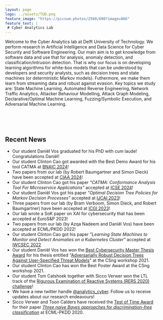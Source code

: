 ```yaml
---
layout: page
logo: ../assets/TUD.png
feature_image: "https://picsum.photos/2560/600?image=866"
feature_text: |
 # Cyber Analytics Lab
---
```


Welcome to the Cyber Analytics lab at Delft University of Technology. We perform research in Artificial Intelligence and Data Science for 
Cyber Security and Software Engineering. Our main aim is to get knowledge from software data and use that for analysis, anomaly detection, 
and classification/intrusion detection. That is why our focus is on developing learning algorithms for white-box models that can be understood 
by developers and security analysts, such as decision trees and state machines (or deterministic Markov models). Futhermore, 
we make them learn from streaming data and robust against evasion. Key topics we study are: State Machine Learning, Automated Reverse Engineering, 
Network Traffic Analytics, Attacker Behaviour Modelling, Attack Graph Modeling, Declarative/Optimal Machine Learning, Fuzzing/Symbolic Execution, and Adversarial Machine 
Learning.

<br/><br/><br/>
## Recent News
- Our student Daniël Vos graduated for his PhD with cum laude! Congratulations Daniël!
- Our student Clinton Cao got awarded with the Best Demo Award for his tool CATMA at [BNAIC 2024](https://bnaic2024.sites.uu.nl/)!
- Two papers from our lab (by Robert Baumgartner and Simon Dieck) have been accepted at [CIAA 2024](http://www.math.akita-u.ac.jp/ciaa2024/)!
- Our student Clinton Cao got his paper _"CATMA: Conformance Analysis Tool For Microservice Applications"_ accepted at [ICSE 2024](https://dl-acm-org.tudelft.idm.oclc.org/doi/10.1145/3639478.3640022)!
- Our student Daniël Vos got his paper _"Optimal Decision Tree Policies for Markov Decision Processes"_ accepted at [IJCAI 2023](https://www.ijcai.org/proceedings/2023/0606.pdf)!
- Three papers from our lab (by Bram Verboom, Simon Dieck, and Robert Baumgartner) have been accepted at [ICGI 2023](http://www.fsr.ac.ma/icgi2023/index.html)!
- Our lab wrote a SoK paper on XAI for cybersecurity that has been accepted at EuroS&P 2023!
- Two papers from our lab (by Azqa Nadeem and Daniël Vos) have been accepted at ECML/PKDD 2022! 
- Our student Clinton Cao got his paper _"Learning State Machines to Monitor and Detect Anomalies on a Kubernetes Cluster"_  accepted at [IWCSEC 2022](https://www.ares-conference.eu/workshops-eu-symposium/iwcsec-2022/)
- Our student Daniël Vos has won the [Best Cybersecurity Master Thesis Award](https://csng.nl/?q=node/45) for his thesis entitled "[Adversarially Robust Decision Trees Against User-Specified Threat Models](http://resolver.tudelft.nl/uuid:c9d9cdc6-4f98-4730-8fb6-43e6e3444002)" at the CSng workshop 2021.
- Our student Clinton Cao has won the Best Poster Award at the CSng workshop 2021.
- Our student Tom Catshoek together with Sicco Verwer won the LTL track of the [Rigurous Examination of Reactive Systems (RERS 2020) challenge](http://rers-challenge.org/2020/index.php?page=results)! 
- We have a new twitter handle [@analytics_cyber](https://twitter.com/analytics_cyber). Follow us to receive updates about our research endeavours!
- Sicco Verwer and Toon Calders have received the [Test of Time Award](https://www.tudelft.nl/en/2020/ewi/insy/cyber-security/test-of-time-award-for-cys-paper/) for their paper _[Three naive Bayes approaches for discrimination-free classification](https://link.springer.com/article/10.1007/s10618-010-0190-x)_ at ECML-PKDD 2020.
